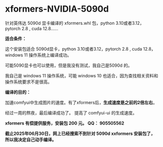 # xformers-NVIDIA-5090d

针对英伟达 5090d 显卡编译的 xformers.whl 包，python 3.10或者3.12，pytorch 2.8 , cuda 12.8......

**适合条件：**

这个安装包适合 5090d显卡，python 3.10或者3.12，pytorch 2.8 , cuda 12.8，windows 11 操作系统上编译成功。

可能5090显卡也可以使用，但是我没有测试，我自己是5090d 的。

我自己是 windows 11 操作系统，可能 windows 10 也适合，因为查找相关资料和操作系统要求不是很高。


**编译的目的：**

加速comfyui中生成图片的速度。有了xformers后，**生成速度是之前的2倍左右**。


经过一周的熬夜，最后编译成功了。 提高了 comfyui-ui 的生成速度。

**xformers 有偿提供服务，安装包 200 元。  QQ： 905505562**

**截止2025年06月30日，网上已经搜索不到针对 5090d xxformers 安装包了，所以我决定自己动手编译。**



